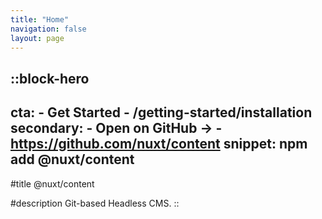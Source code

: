 ```yaml
---
title: "Home"
navigation: false
layout: page
---
```


::block-hero
---
cta:
    - Get Started
    - /getting-started/installation
secondary:
    - Open on GitHub →
    - https://github.com/nuxt/content
snippet: npm add @nuxt/content
---

#title
@nuxt/content

#description
Git-based Headless CMS.
::
